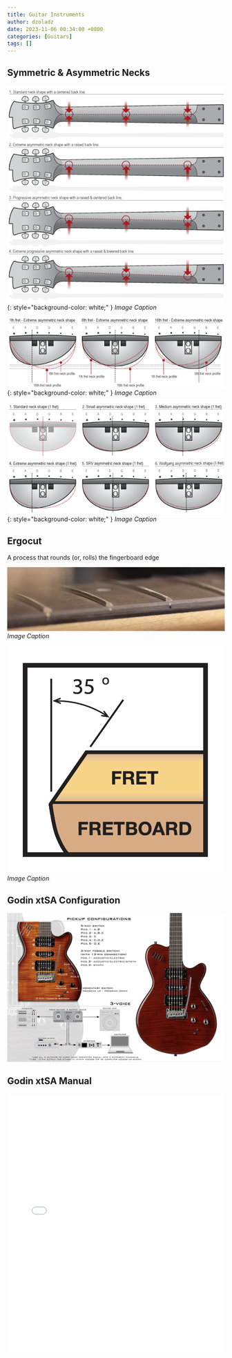```yaml
---
title: Guitar Instruments
author: dzoladz
date: 2023-11-06 00:34:00 +0800
categories: [Guitars]
tags: []
---
```


## Symmetric & Asymmetric Necks

![](/assets/img/asymmetric-neck-shapes-1.png){: style="background-color: white;" }
_Image Caption_

![](/assets/img/asymmetric-neck-shapes-3.png){: style="background-color: white;" }
_Image Caption_

![](/assets/img/asymmetric-neck-shapes-2.png){: style="background-color: white;" }
_Image Caption_

## Ergocut
A process that rounds (or, rolls) the fingerboard edge

![](/assets/img/rolled-edge.png)
_Image Caption_

![](/assets/img/rolled-edge-diagram.png)
_Image Caption_

## Godin xtSA Configuration

![](/assets/img/godin-xtsa-config.png)

## Godin xtSA Manual

<embed src="/assets/pdf/godin-xtsa-manual.pdf" type="application/pdf" width="100%" height="600px" />

